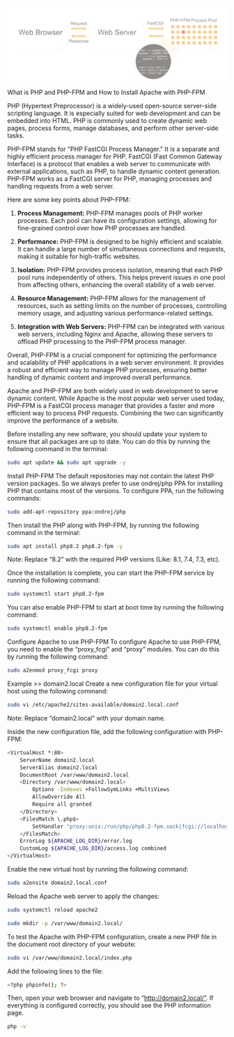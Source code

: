 ![Alt text](image.png)


What is PHP and PHP-FPM and How to Install Apache with PHP-FPM

PHP (Hypertext Preprocessor) is a widely-used open-source server-side scripting language. It is especially suited for web development and can be embedded into HTML. PHP is commonly used to create dynamic web pages, process forms, manage databases, and perform other server-side tasks.

PHP-FPM stands for "PHP FastCGI Process Manager." It is a separate and highly efficient process manager for PHP. FastCGI (Fast Common Gateway Interface) is a protocol that enables a web server to communicate with external applications, such as PHP, to handle dynamic content generation. PHP-FPM works as a FastCGI server for PHP, managing processes and handling requests from a web server.

Here are some key points about PHP-FPM:

1. **Process Management:** PHP-FPM manages pools of PHP worker processes. Each pool can have its configuration settings, allowing for fine-grained control over how PHP processes are handled.

2. **Performance:** PHP-FPM is designed to be highly efficient and scalable. It can handle a large number of simultaneous connections and requests, making it suitable for high-traffic websites.

3. **Isolation:** PHP-FPM provides process isolation, meaning that each PHP pool runs independently of others. This helps prevent issues in one pool from affecting others, enhancing the overall stability of a web server.

4. **Resource Management:** PHP-FPM allows for the management of resources, such as setting limits on the number of processes, controlling memory usage, and adjusting various performance-related settings.

5. **Integration with Web Servers:** PHP-FPM can be integrated with various web servers, including Nginx and Apache, allowing these servers to offload PHP processing to the PHP-FPM process manager.

Overall, PHP-FPM is a crucial component for optimizing the performance and scalability of PHP applications in a web server environment. It provides a robust and efficient way to manage PHP processes, ensuring better handling of dynamic content and improved overall performance.

Apache and PHP-FPM are both widely used in web development to serve dynamic content. While Apache is the most popular web server used today, PHP-FPM is a FastCGI process manager that provides a faster and more efficient way to process PHP requests. Combining the two can significantly improve the performance of a website.

Before installing any new software, you should update your system to ensure that all packages are up to date. You can do this by running the following command in the terminal:
```bash
sudo apt update && sudo apt upgrade -y
```

Install PHP-FPM
The default repositories may not contain the latest PHP version packages. So we always prefer to use ondrej/php PPA for installing PHP that contains most of the versions.
To configure PPA, run the following commands:
```bash
sudo add-apt-repository ppa:ondrej/php
```
Then install the PHP along with PHP-FPM, by running the following command in the terminal:
```bash
sudo apt install php8.2 php8.2-fpm -y
```
Note: Replace “8.2” with the required PHP versions (Like: 8.1, 7.4, 7.3, etc). 

Once the installation is complete, you can start the PHP-FPM service by running the following command:
```bash
sudo systemctl start php8.2-fpm
```

You can also enable PHP-FPM to start at boot time by running the following command:
```bash
sudo systemctl enable php8.2-fpm
```

Configure Apache to use PHP-FPM
To configure Apache to use PHP-FPM, you need to enable the “proxy_fcgi” and “proxy” modules. You can do this by running the following command:
```bash
sudo a2enmod proxy_fcgi proxy
```

Example >> domain2.local
Create a new configuration file for your virtual host using the following command:
```bash
sudo vi /etc/apache2/sites-available/domain2.local.conf
```
Note: Replace “domain2.local” with your domain name. 

Inside the new configuration file, add the following configuration with PHP-FPM:
```bash
<VirtualHost *:80>
    ServerName domain2.local
    ServerAlias domain2.local
    DocumentRoot /var/www/domain2.local
    <Directory /var/www/domain2.local>
        Options -Indexes +FollowSymLinks +MultiViews
        AllowOverride All
        Require all granted
    </Directory>
    <FilesMatch \.php$>
        SetHandler "proxy:unix:/run/php/php8.2-fpm.sock|fcgi://localhost/"
    </FilesMatch>
    ErrorLog ${APACHE_LOG_DIR}/error.log
    CustomLog ${APACHE_LOG_DIR}/access.log combined
</VirtualHost>
```

Enable the new virtual host by running the following command:
```bash
sudo a2ensite domain2.local.conf
```

Reload the Apache web server to apply the changes:
```bash
sudo systemctl reload apache2 
```

```bash
sudo mkdir -p /var/www/domain2.local/
```

To test the Apache with PHP-FPM configuration, create a new PHP file in the document root directory of your website:
```bash
sudo vi /var/www/domain2.local/index.php
```

Add the following lines to the file:
```bash
<?php phpinfo(); ?>
```

Then, open your web browser and navigate to “http://domain2.local/”. If everything is configured correctly, you should see the PHP information page.

```bash
php -v
```

